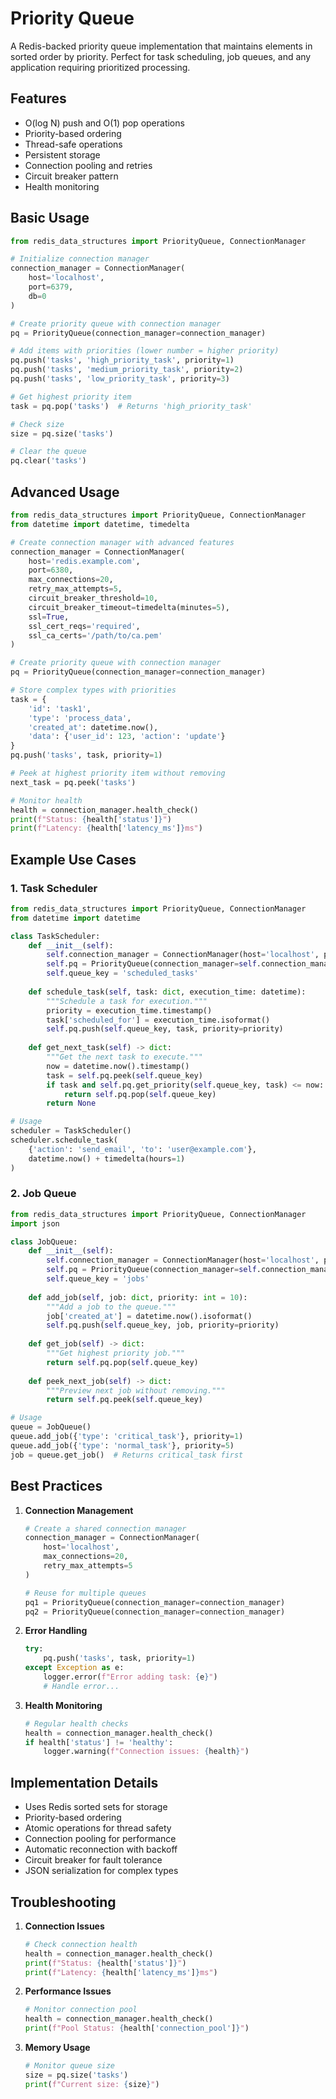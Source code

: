# Priority Queue

A Redis-backed priority queue implementation that maintains elements in sorted order by priority. Perfect for task scheduling, job queues, and any application requiring prioritized processing.

## Features

- O(log N) push and O(1) pop operations
- Priority-based ordering
- Thread-safe operations
- Persistent storage
- Connection pooling and retries
- Circuit breaker pattern
- Health monitoring

## Basic Usage

```python
from redis_data_structures import PriorityQueue, ConnectionManager

# Initialize connection manager
connection_manager = ConnectionManager(
    host='localhost',
    port=6379,
    db=0
)

# Create priority queue with connection manager
pq = PriorityQueue(connection_manager=connection_manager)

# Add items with priorities (lower number = higher priority)
pq.push('tasks', 'high_priority_task', priority=1)
pq.push('tasks', 'medium_priority_task', priority=2)
pq.push('tasks', 'low_priority_task', priority=3)

# Get highest priority item
task = pq.pop('tasks')  # Returns 'high_priority_task'

# Check size
size = pq.size('tasks')

# Clear the queue
pq.clear('tasks')
```

## Advanced Usage

```python
from redis_data_structures import PriorityQueue, ConnectionManager
from datetime import datetime, timedelta

# Create connection manager with advanced features
connection_manager = ConnectionManager(
    host='redis.example.com',
    port=6380,
    max_connections=20,
    retry_max_attempts=5,
    circuit_breaker_threshold=10,
    circuit_breaker_timeout=timedelta(minutes=5),
    ssl=True,
    ssl_cert_reqs='required',
    ssl_ca_certs='/path/to/ca.pem'
)

# Create priority queue with connection manager
pq = PriorityQueue(connection_manager=connection_manager)

# Store complex types with priorities
task = {
    'id': 'task1',
    'type': 'process_data',
    'created_at': datetime.now(),
    'data': {'user_id': 123, 'action': 'update'}
}
pq.push('tasks', task, priority=1)

# Peek at highest priority item without removing
next_task = pq.peek('tasks')

# Monitor health
health = connection_manager.health_check()
print(f"Status: {health['status']}")
print(f"Latency: {health['latency_ms']}ms")
```

## Example Use Cases

### 1. Task Scheduler

```python
from redis_data_structures import PriorityQueue, ConnectionManager
from datetime import datetime

class TaskScheduler:
    def __init__(self):
        self.connection_manager = ConnectionManager(host='localhost', port=6379)
        self.pq = PriorityQueue(connection_manager=self.connection_manager)
        self.queue_key = 'scheduled_tasks'
    
    def schedule_task(self, task: dict, execution_time: datetime):
        """Schedule a task for execution."""
        priority = execution_time.timestamp()
        task['scheduled_for'] = execution_time.isoformat()
        self.pq.push(self.queue_key, task, priority=priority)
    
    def get_next_task(self) -> dict:
        """Get the next task to execute."""
        now = datetime.now().timestamp()
        task = self.pq.peek(self.queue_key)
        if task and self.pq.get_priority(self.queue_key, task) <= now:
            return self.pq.pop(self.queue_key)
        return None

# Usage
scheduler = TaskScheduler()
scheduler.schedule_task(
    {'action': 'send_email', 'to': 'user@example.com'},
    datetime.now() + timedelta(hours=1)
)
```

### 2. Job Queue

```python
from redis_data_structures import PriorityQueue, ConnectionManager
import json

class JobQueue:
    def __init__(self):
        self.connection_manager = ConnectionManager(host='localhost', port=6379)
        self.pq = PriorityQueue(connection_manager=self.connection_manager)
        self.queue_key = 'jobs'
    
    def add_job(self, job: dict, priority: int = 10):
        """Add a job to the queue."""
        job['created_at'] = datetime.now().isoformat()
        self.pq.push(self.queue_key, job, priority=priority)
    
    def get_job(self) -> dict:
        """Get highest priority job."""
        return self.pq.pop(self.queue_key)
    
    def peek_next_job(self) -> dict:
        """Preview next job without removing."""
        return self.pq.peek(self.queue_key)

# Usage
queue = JobQueue()
queue.add_job({'type': 'critical_task'}, priority=1)
queue.add_job({'type': 'normal_task'}, priority=5)
job = queue.get_job()  # Returns critical_task first
```

## Best Practices

1. **Connection Management**
   ```python
   # Create a shared connection manager
   connection_manager = ConnectionManager(
       host='localhost',
       max_connections=20,
       retry_max_attempts=5
   )
   
   # Reuse for multiple queues
   pq1 = PriorityQueue(connection_manager=connection_manager)
   pq2 = PriorityQueue(connection_manager=connection_manager)
   ```

2. **Error Handling**
   ```python
   try:
       pq.push('tasks', task, priority=1)
   except Exception as e:
       logger.error(f"Error adding task: {e}")
       # Handle error...
   ```

3. **Health Monitoring**
   ```python
   # Regular health checks
   health = connection_manager.health_check()
   if health['status'] != 'healthy':
       logger.warning(f"Connection issues: {health}")
   ```

## Implementation Details

- Uses Redis sorted sets for storage
- Priority-based ordering
- Atomic operations for thread safety
- Connection pooling for performance
- Automatic reconnection with backoff
- Circuit breaker for fault tolerance
- JSON serialization for complex types

## Troubleshooting

1. **Connection Issues**
   ```python
   # Check connection health
   health = connection_manager.health_check()
   print(f"Status: {health['status']}")
   print(f"Latency: {health['latency_ms']}ms")
   ```

2. **Performance Issues**
   ```python
   # Monitor connection pool
   health = connection_manager.health_check()
   print(f"Pool Status: {health['connection_pool']}")
   ```

3. **Memory Usage**
   ```python
   # Monitor queue size
   size = pq.size('tasks')
   print(f"Current size: {size}")
   ```
